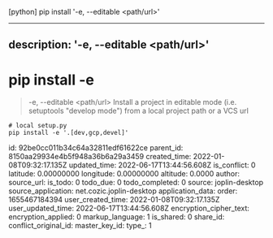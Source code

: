 [python] pip install '-e, --editable <path/url>'

---
description: '-e, --editable <path/url>'
---

# pip install -e

> \-e, --editable \<path/url> Install a project in editable mode (i.e. setuptools "develop mode") from a local project path or a VCS url

```
# local setup.py
pip install -e '.[dev,gcp,devel]'
```



id: 92be0cc011b34c64a32811edf61622ce
parent_id: 8150aa29934e4b5f948a36b6a29a3459
created_time: 2022-01-08T09:32:17.135Z
updated_time: 2022-06-17T13:44:56.608Z
is_conflict: 0
latitude: 0.00000000
longitude: 0.00000000
altitude: 0.0000
author: 
source_url: 
is_todo: 0
todo_due: 0
todo_completed: 0
source: joplin-desktop
source_application: net.cozic.joplin-desktop
application_data: 
order: 1655467184394
user_created_time: 2022-01-08T09:32:17.135Z
user_updated_time: 2022-06-17T13:44:56.608Z
encryption_cipher_text: 
encryption_applied: 0
markup_language: 1
is_shared: 0
share_id: 
conflict_original_id: 
master_key_id: 
type_: 1